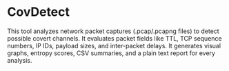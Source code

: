 # CovDetect
This tool analyzes network packet captures (.pcap/.pcapng files) to detect possible covert channels. It evaluates packet fields like TTL, TCP sequence numbers, IP IDs, payload sizes, and inter-packet delays.  It generates visual graphs, entropy scores, CSV summaries, and a plain text report for every analysis. 
